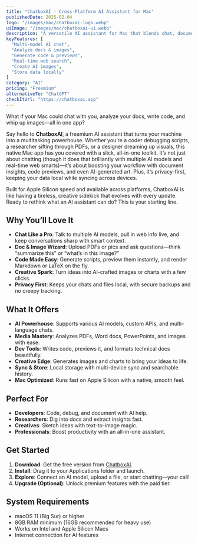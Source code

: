 ```yaml
---
title: "ChatboxAI - Cross-Platform AI Assistant for Mac"
publishedDate: 2025-02-04
logo: "/images/mac/chatboxai-logo.webp"
uiImage: "/images/mac/chatboxai-ui.webp"
description: "A versatile AI assistant for Mac that blends chat, document analysis, code generation, and image creation into one powerful, privacy-focused app."
keyFeatures: [
  "Multi-model AI chat",
  "Analyze docs & images",
  "Generate code & previews",
  "Real-time web search",
  "Create AI images",
  "Store data locally"
]
category: "AI"
pricing: "Freemium"
alternativeTo: "ChatGPT"
checkItUrl: "https://chatboxai.app"
---
```


What if your Mac could chat with you, analyze your docs, write code, and whip up images—all in one app?

Say hello to **ChatboxAI**, a freemium AI assistant that turns your machine into a multitasking powerhouse. Whether you’re a coder debugging scripts, a researcher sifting through PDFs, or a designer dreaming up visuals, this native Mac app has you covered with a slick, all-in-one toolkit. It’s not just about chatting (though it does that brilliantly with multiple AI models and real-time web smarts)—it’s about boosting your workflow with document insights, code previews, and even AI-generated art. Plus, it’s privacy-first, keeping your data local while syncing across devices.

Built for Apple Silicon speed and available across platforms, ChatboxAI is like having a tireless, creative sidekick that evolves with every update. Ready to rethink what an AI assistant can do? This is your starting line.

## Why You’ll Love It
- **Chat Like a Pro**: Talk to multiple AI models, pull in web info live, and keep conversations sharp with smart context.
- **Doc & Image Wizard**: Upload PDFs or pics and ask questions—think “summarize this” or “what’s in this image?”
- **Code Made Easy**: Generate scripts, preview them instantly, and render Markdown or LaTeX on the fly.
- **Creative Spark**: Turn ideas into AI-crafted images or charts with a few clicks.
- **Privacy First**: Keeps your chats and files local, with secure backups and no creepy tracking.

## What It Offers
- **AI Powerhouse**: Supports various AI models, custom APIs, and multi-language chats.
- **Media Mastery**: Analyzes PDFs, Word docs, PowerPoints, and images with ease.
- **Dev Tools**: Writes code, previews it, and formats technical docs beautifully.
- **Creative Edge**: Generates images and charts to bring your ideas to life.
- **Sync & Store**: Local storage with multi-device sync and searchable history.
- **Mac Optimized**: Runs fast on Apple Silicon with a native, smooth feel.

## Perfect For
- **Developers**: Code, debug, and document with AI help.
- **Researchers**: Dig into docs and extract insights fast.
- **Creatives**: Sketch ideas with text-to-image magic.
- **Professionals**: Boost productivity with an all-in-one assistant.

## Get Started
1. **Download**: Get the free version from [ChatboxAI](https://chatboxai.app).
2. **Install**: Drag it to your Applications folder and launch.
3. **Explore**: Connect an AI model, upload a file, or start chatting—your call!
4. **Upgrade (Optional)**: Unlock premium features with the paid tier.

## System Requirements
- macOS 11 (Big Sur) or higher
- 8GB RAM minimum (16GB recommended for heavy use)
- Works on Intel and Apple Silicon Macs
- Internet connection for AI features
